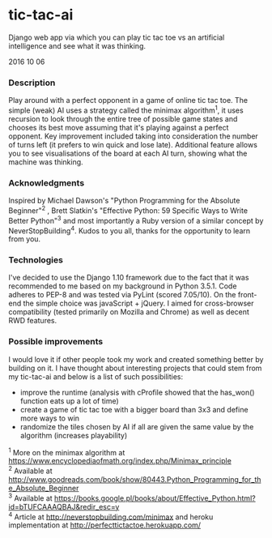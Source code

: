 # tic-tac-ai
Django web app via which you can play tic tac toe vs an artificial intelligence and see what it was thinking.

2016 10 06
<h3>Description</h3>
Play around with a perfect opponent in a game of online tic tac toe. The simple (weak) AI uses a strategy called the minimax algorithm<sup>1</sup>,
it uses recursion to look through the entire tree of possible game states and chooses its best move assuming that it's playing against
a perfect opponent. Key improvement included taking into consideration the number of turns left (it prefers to win quick and lose late).
Additional feature allows you to see visualisations of the board at each AI turn, showing what the machine was thinking.

<h3>Acknowledgments</h3>
Inspired by Michael Dawson's "Python Programming for the Absolute Beginner"<sup>2</sup> , Brett Slatkin's "Effective Python: 59 Specific Ways to
Write Better Python"<sup>3</sup> and most importantly a Ruby version of a similar concept by NeverStopBuilding<sup>4</sup>. Kudos to you all, thanks for
the opportunity to learn from you.

<h3>Technologies</h3>
I've decided to use the Django 1.10 framework due to the fact that it was recommended to me based on my background in Python 3.5.1.
Code adheres to PEP-8 and was tested via PyLint (scored 7.05/10).
On the front-end the simple choice was javaScript + jQuery. I aimed for cross-browser compatibility (tested primarily on Mozilla and
Chrome) as well as decent RWD features. 

<h3>Possible improvements</h3>
I would love it if other people took my work and created something better by building on it. I have thought about interesting projects
that could stem from my tic-tac-ai and below is a list of such possibilities:

* improve the runtime (analysis with cProfile showed that the has_won() function eats up a lot of time)<br>
* create a game of tic tac toe with a bigger board than 3x3 and define more ways to win<br>
* randomize the tiles chosen by AI if all are given the same value by the algorithm (increases playability)

<sup>1</sup> More on the minimax algorithm at https://www.encyclopediaofmath.org/index.php/Minimax_principle<br>
<sup>2</sup> Available at http://www.goodreads.com/book/show/80443.Python_Programming_for_the_Absolute_Beginner<br>
<sup>3</sup> Available at https://books.google.pl/books/about/Effective_Python.html?id=bTUFCAAAQBAJ&redir_esc=y<br>
<sup>4</sup> Article at http://neverstopbuilding.com/minimax and heroku implementation at http://perfecttictactoe.herokuapp.com/
